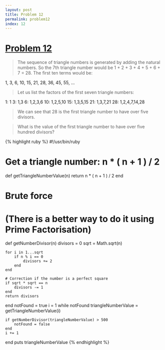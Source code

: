 ```yaml
---
layout: post
title: Problem 12
permalink: problem12
index: 12
---
```

# [Problem 12](https://projecteuler.net/problem=12)

>The sequence of triangle numbers is generated by adding the natural numbers. So the 7th triangle number would be 1 + 2 + 3 + 4 + 5 + 6 + 7 = 28. The first ten terms would be:

1, 3, 6, 10, 15, 21, 28, 36, 45, 55, ...

>Let us list the factors of the first seven triangle numbers:

 1: 1
 3: 1,3
 6: 1,2,3,6
10: 1,2,5,10
15: 1,3,5,15
21: 1,3,7,21
28: 1,2,4,7,14,28

>We can see that 28 is the first triangle number to have over five divisors.

>What is the value of the first triangle number to have over five hundred divisors?

{% highlight ruby %}
#!/usr/bin/ruby
# Get a triangle number: n * ( n + 1 ) / 2
def getTriangleNumberValue(n)
	return n * ( n + 1 ) /  2
end
# Brute force
# (There is a better way to do it using Prime Factorisation)
def getNumberDivisor(n)
	divisors = 0
	sqrt = Math.sqrt(n)
	
	for i in 1...sqrt
		if n % i == 0
			divisors += 2
		end
	end
	
	# Correction if the number is a perfect square
	if sqrt * sqrt == n
		divisors -= 1
	end
	return divisors	
end
notFound = true
i = 1
while notFound
	triangleNumberValue = getTriangleNumberValue(i)
	
	if getNumberDivisor(triangleNumberValue) > 500
		notFound = false
	end
	i += 1
end
puts triangleNumberValue
{% endhighlight %}
